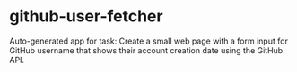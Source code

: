 # github-user-fetcher

Auto-generated app for task: Create a small web page with a form input for GitHub username that shows their account creation date using the GitHub API.
